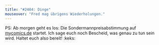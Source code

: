 ```yaml
---
title: "#2484: Dinge"
mouseover: "Fred mag übrigens Wiederholungen."
---
```


PS: 
Ab morgen geht es los: Die Sondermannpreisabstimmung auf <a href="http://mycomics.de">mycomics.de</a> startet. Ich sage euch noch Bescheid, was genau zu tun sein wird. 
Haltet euch also bereit!
:keks:
